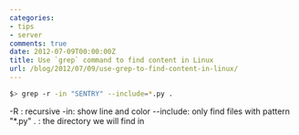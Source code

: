 ```yaml
---
categories:
- tips
- server
comments: true
date: 2012-07-09T00:00:00Z
title: Use `grep` command to find content in Linux
url: /blog/2012/07/09/use-grep-to-find-content-in-linux/
---
```


```bash
$> grep -r -in "SENTRY" --include=*.py .
```

-R : recursive
-in: show line and color
--include: only find files with pattern "*.py"
. : the directory we will find in
